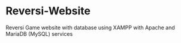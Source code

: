 # Reversi-Website

Reversi Game website with database using XAMPP with Apache and MariaDB (MySQL) services 